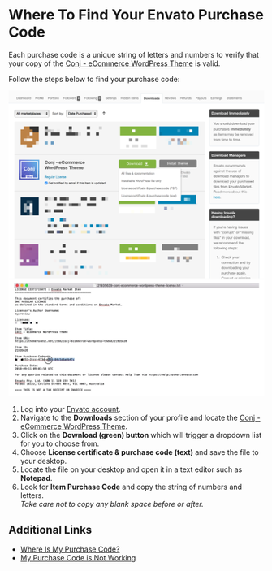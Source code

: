 # Where To Find Your Envato Purchase Code

Each purchase code is a unique string of letters and numbers to verify that your copy of the [Conj - eCommerce WordPress Theme](https://themeforest.net/item/conj-ecommerce-wordpress-theme/21935639?ref=mypreview) is valid.

Follow the steps below to find your purchase code:

![Download license certificate & purchase code for Conj - eCommerce WordPress Theme](img/download-conj-wordpress-theme.png)
![Loacte the Envato Purchase Code for Conj - eCommerce WordPress Theme](img/conj-envato-purchase-code.jpg)

1. Log into your [Envato account](https://account.envato.com/sign_in?to=envatomarket).
2. Navigate to the **Downloads** section of your profile and locate the [Conj - eCommerce WordPress Theme](https://themeforest.net/item/conj-ecommerce-wordpress-theme/21935639?ref=mypreview).
3. Click on the **Download (green) button** which will trigger a dropdown list for you to choose from.
4. Choose **License certificate & purchase code (text)** and save the file to your desktop.
5. Locate the file on your desktop and open it in a text editor such as **Notepad**.
6. Look for **Item Purchase Code** and copy the string of numbers and letters.<br/>*Take care not to copy any blank space before or after.*

## Additional Links

* [Where Is My Purchase Code?](https://help.market.envato.com/hc/en-us/articles/202822600-Where-Is-My-Purchase-Code-)
* [My Purchase Code is Not Working](https://help.market.envato.com/hc/en-us/articles/204451834-My-Purchase-Code-is-Not-Working)
